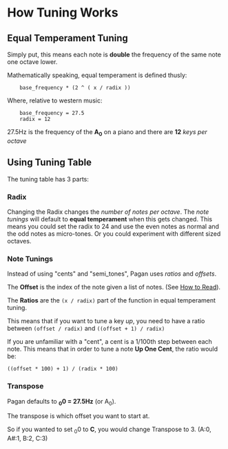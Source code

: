 # How Tuning Works

## Equal Temperament Tuning
Simply put, this means each note is **double** the frequency of the same note one octave lower.

Mathematically speaking, equal temperament is defined thusly:

```
    base_frequency * (2 ^ ( x / radix ))
```

Where, relative to western music:

```
    base_frequency = 27.5
    radix = 12
```

27.5Hz is the frequency of the **A<sub>0</sub>** on a piano and there are **12** *keys per octave*



## Using Tuning Table
The tuning table has 3 parts:

### Radix
Changing the Radix changes the *number of notes per octave*. The *note tunings* will default to **equal temperament** when this gets changed.
This means you could set the radix to 24 and use the even notes as normal and the odd notes as micro-tones. Or you could experiment with different sized octaves.

### Note Tunings
Instead of using "cents" and "semi_tones", Pagan uses *ratios* and *offsets*.

The **Offset** is the index of the note given a list of notes. (See [How to Read](#how_to_read)).

The **Ratios** are the ```(x / radix)``` part of the function in equal temperament tuning.

This means that if you want to tune a key *up*, you need to have a ratio between ```(offset / radix)``` and ```((offset + 1) / radix)```

If you are unfamiliar with a "cent", a cent is a 1/100th step between each note. This means that in order to tune a note **Up One Cent**, the ratio would be:
```
((offset * 100) + 1) / (radix * 100)
```

### Transpose

Pagan defaults to **<sub>0</sub>0 = 27.5Hz** (or A<sub>0</sub>).

The transpose is which offset you want to start at.

So if you wanted to set <sub>0</sub>0 to **C**, you would change Transpose to 3. (A:0, A#:1, B:2, C:3)




